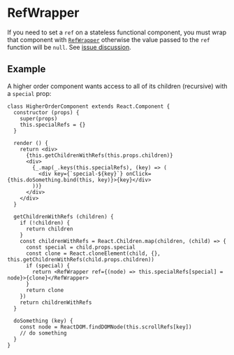 # RefWrapper

If you need to set a `ref` on a stateless functional component, you must wrap that component with [`RefWrapper`](/src/components/RefWrapper/index.js) otherwise the value passed to the `ref` function will be `null`. See [issue discussion](https://github.com/facebook/react/issues/4936).

## Example

A higher order component wants access to all of its children (recursive) with a `special` prop:

```es6
class HigherOrderComponent extends React.Component {
  constructor (props) {
    super(props)
    this.specialRefs = {}
  }

  render () {
    return <div>
      {this.getChildrenWithRefs(this.props.children)}
      <div>
        {_.map(_.keys(this.specialRefs), (key) => (
          <div key={`special-${key}`} onClick={this.doSomething.bind(this, key)}>{key}</div>
        ))}
      </div>
    </div>
  }

  getChildrenWithRefs (children) {
    if (!children) {
      return children
    }
    const childrenWithRefs = React.Children.map(children, (child) => {
      const special = child.props.special
      const clone = React.cloneElement(child, {}, this.getChildrenWithRefs(child.props.children))
      if (special) {
        return <RefWrapper ref={(node) => this.specialRefs[special] = node}>{clone}</RefWrapper>
      }
      return clone
    })
    return childrenWithRefs
  }

  doSomething (key) {
    const node = ReactDOM.findDOMNode(this.scrollRefs[key])
    // do something
  }
}
```
